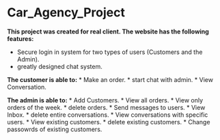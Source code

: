 # Car_Agency_Project

**This project was created for real client. The website has the following features:** 

* Secure login in system for two types of users (Customers and the Admin).
* greatly designed chat system.
  
**The customer is able to:**
    * Make an order.
    * start chat with admin. 
    * View Conversation.
  
 **The admin is able to:** 
    * Add Customers.
    * View all orders.
    * View only orders of the week.
    * delete orders.
    * Send messages to users.
    * View Inbox.
    * delete entire conversations.
    * View conversations with specific users.
    * View existing customers.
    * delete existing customers.
    * Change passowrds of existing customers.
    
